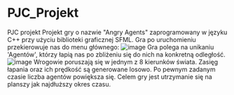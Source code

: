 # PJC_Projekt
PJC projekt
Projekt gry o nazwie "Angry Agents" zaprogramowany w języku C++ przy użyciu biblioteki graficznej SFML.
Gra po uruchomieniu przekierowuje nas do menu głównego:
![image](https://user-images.githubusercontent.com/63428486/173537909-506de442-8d60-4303-a195-f83f4c5cb28d.png)
Gra polega na unikaniu 'Agentów', którzy łapią nas po zbliżeniu się do nich na konkretną odległość.
![image](https://user-images.githubusercontent.com/63428486/173538513-8172658e-c9cf-4194-bc98-a2cda526b185.png)
Wrogowie poruszają się w jednym z 8 kierunków świata.
Zasięg łapania oraz ich prędkość są generowane losowo.
Po pewnym zadanym czasie liczba agentów powiększa się.
Celem gry jest utrzymanie się na planszy jak najdłuższy okres czasu.
